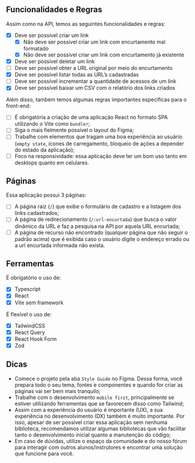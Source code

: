 ## Funcionalidades e Regras

Assim como na API, temos as seguintes funcionalidades e regras:

- [x]  Deve ser possível criar um link
    - [x]  Não deve ser possível criar um link com encurtamento mal formatado
    - [x]  Não deve ser possível criar um link com encurtamento já existente
- [x]  Deve ser possível deletar um link
- [ ]  Deve ser possível obter a URL original por meio do encurtamento
- [x]  Deve ser possível listar todas as URL’s cadastradas
- [ ]  Deve ser possível incrementar a quantidade de acessos de um link
- [x]  Deve ser possível baixar um CSV com o relatório dos links criados

Além disso, também temos algumas regras importantes específicas para o front-end:

- [ ]  É obrigatória a criação de uma aplicação React no formato SPA utilizando o Vite como `bundler`;
- [ ]  Siga o mais fielmente possível o layout do Figma;
- [ ]  Trabalhe com elementos que tragam uma boa experiência ao usuário (`empty state`, ícones de carregamento, bloqueio de ações a depender do estado da aplicação);
- [ ]  Foco na responsividade: essa aplicação deve ter um bom uso tanto em desktops quanto em celulares.

## Páginas

Essa aplicação possui 3 páginas:

- [ ] A página raiz (`/`) que exibe o formulário de cadastro e a listagem dos links cadastrados;
- [ ] A página de redirecionamento (`/:url-encurtada`) que busca o valor dinâmico da URL e faz a pesquisa na API por aquela URL encurtada;
- [ ] A página de recurso não encontrado (qualquer página que não seguir o padrão acima) que é exibida caso o usuário digite o endereço errado ou a url encurtada informada não exista.

## Ferramentas

É obrigatório o uso de:

- [x] Typescript
- [x] React
- [x] Vite sem framework

É flexível o uso de:

- [x] TailwindCSS
- [x] React Query
- [x] React Hook Form
- [x] Zod

## Dicas

- Comece o projeto pela aba `Style Guide` no Figma. Dessa forma, você prepara todo o seu tema, fontes e componentes e quando for criar as páginas vai ser bem mais tranquilo;
- Trabalhe com o desenvolvimento `mobile first`, principalmente se estiver utilizando ferramentas que se favorecem disso como Tailwind;
- Assim com a experiência do usuário é importante (UX), a sua experiência no desenvolvimento (DX) também é muito importante. Por isso, apesar de ser possível criar essa aplicação sem nenhuma biblioteca, recomendamos utilizar algumas bibliotecas que vão facilitar tanto o desenvolvimento inicial quanto a manutenção do código;
- Em caso de dúvidas, utilize o espaço da comunidade e do nosso fórum para interagir com outros alunos/instrutores e encontrar uma solução que funcione para você.